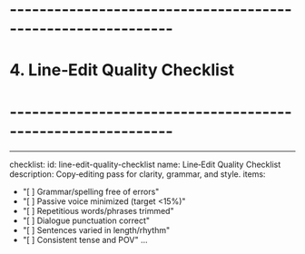 # ------------------------------------------------------------
# 4. Line‑Edit Quality Checklist
# ------------------------------------------------------------
---
checklist:
  id: line-edit-quality-checklist
  name: Line‑Edit Quality Checklist
  description: Copy‑editing pass for clarity, grammar, and style.
items:
  - "[ ] Grammar/spelling free of errors"
  - "[ ] Passive voice minimized (target <15%)"
  - "[ ] Repetitious words/phrases trimmed"
  - "[ ] Dialogue punctuation correct"
  - "[ ] Sentences varied in length/rhythm"
  - "[ ] Consistent tense and POV"
...
